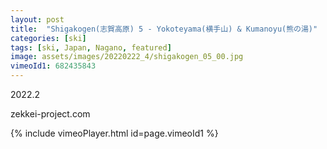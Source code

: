 ```yaml
---
layout: post
title:  "Shigakogen(志賀高原) 5 - Yokoteyama(横手山) & Kumanoyu(熊の湯)"
categories: [ski]
tags: [ski, Japan, Nagano, featured]
image: assets/images/20220222_4/shigakogen_05_00.jpg
vimeoId1: 682435843
---
```

2022.2


zekkei-project.com

{% include vimeoPlayer.html id=page.vimeoId1 %}

[shiga1]: https://www.princehotels.co.jp/ski/shiga/winter/

[shiga2]: https://bigcloud.jp/winter/menu/

[teppa1]: http://www.tamamura-honten.co.jp
